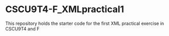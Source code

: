 # CSCU9T4-F_XMLpractical1
This repository holds the starter code for the first XML practical exercise in CSCU9T4 and F
